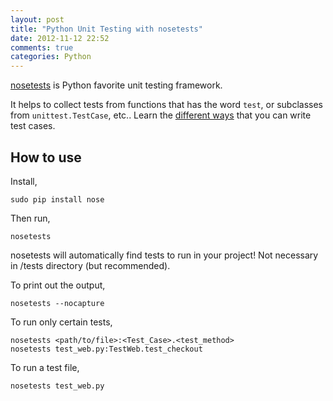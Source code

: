 ```yaml
---
layout: post
title: "Python Unit Testing with nosetests"
date: 2012-11-12 22:52
comments: true
categories: Python
---
```


[nosetests](http://nose.readthedocs.org/en/latest) is Python favorite unit testing framework.

It helps to collect tests from functions that has the word `test`, or subclasses from `unittest.TestCase`, etc.. Learn the [different ways](https://nose.readthedocs.org/en/latest/writing_tests.html) that you can write test cases.
   
<!-- more -->

## How to use ##

Install,

	sudo pip install nose

Then run,

    nosetests
    
nosetests will automatically find tests to run in your project! Not necessary in /tests directory (but recommended).

To print out the output,

	nosetests --nocapture

To run only certain tests,

	nosetests <path/to/file>:<Test_Case>.<test_method>
    nosetests test_web.py:TestWeb.test_checkout

To run a test file,

	nosetests test_web.py


